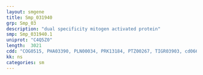 ```yaml
---
layout: smgene
title: Smp_031940
grp: Smp_03
description: "dual specificity mitogen activated protein"
smp: Smp_031940.1
uniprot: "C4Q5Z0"
length:  3021
cdd: "COG0515, PHA03390, PLN00034, PRK13184, PTZ00267, TIGR03903, cd06618, cl21453, pfam00069, smart00220, smart00750"
kk: ns
categories: sm
---
```

